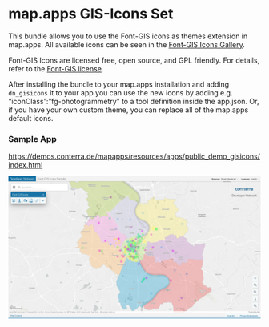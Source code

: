 # map.apps GIS-Icons Set
This bundle allows you to use the Font-GIS icons as themes extension in map.apps. All available icons can be seen in the [Font-GIS Icons Gallery](https://viglino.github.io/font-gis/?fg=earth).

Font-GIS Icons are licensed free, open source, and GPL friendly. For details, refer to the [Font-GIS license](src/main/js/bundles/dn_gisicons/LICENSE.md).

After installing the bundle to your map.apps installation and adding `dn_gisicons` it to your app you can use the new icons by adding e.g. “iconClass”:”fg-photogrammetry” to a tool definition inside the app.json. Or, if you have your own custom theme, you can replace all of the map.apps default icons.

### Sample App ###
https://demos.conterra.de/mapapps/resources/apps/public_demo_gisicons/index.html

![Screensot of sample](screenshot.png)
